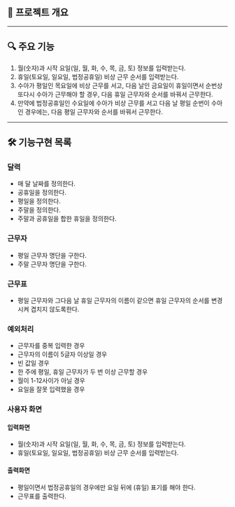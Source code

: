 

## 📖 프로젝트 개요

---
## 🔍 주요 기능
1. 월(숫자)과 시작 요일(일, 월, 화, 수, 목, 금, 토) 정보를 입력받는다.
2. 휴일(토요일, 일요일, 법정공휴일) 비상 근무 순서를 입력받는다.
3. 수아가 평일인 목요일에 비상 근무를 서고, 다음 날인 금요일이 휴일이면서 순번상 또다시 수아가 근무해야 할 경우,
   다음 휴일 근무자와 순서를 바꿔서 근무한다.
4. 만약에 법정공휴일인 수요일에 수아가 비상 근무를 서고 다음 날 평일 순번이 수아인 경우에는,
   다음 평일 근무자와 순서를 바꿔서 근무한다.
---
## 🛠️ 기능구현 목록
### 달력
- 매 달 날짜를 정의한다.
- 공휴일을 정의한다.
- 평일을 정의한다.
- 주말을 정의한다.
- 주말과 공휴일을 합한 휴일을 정의한다.
### 근무자
- 평일 근무자 명단을 구한다.
- 주말 근무자 명단을 구한다.
### 근무표
- 평일 근무자와 그다음 날 휴일 근무자의 이름이 같으면 휴일 근무자의 순서를
변경시켜 겹치지 않도록한다.


### 예외처리
- 근무자를 중복 입력한 경우
- 근무자의 이름이 5글자 이상일 경우
- 빈 값일 경우
- 한 주에 평일, 휴일 근무자가 두 번 이상 근무할 경우
- 월이 1-12사이가 아닐 경우
- 요일을 잘못 입력했을 경우

### 사용자 화면
#### 입력화면
- 월(숫자)과 시작 요일(일, 월, 화, 수, 목, 금, 토) 정보를 입력받는다.
- 휴일(토요일, 일요일, 법정공휴일) 비상 근무 순서를 입력받는다.
#### 출력화면
- 평일이면서 법정공휴일의 경우에만 요일 뒤에 (휴일) 표기를 해야 한다.
- 근무표를 출력한다.